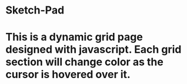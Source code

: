 # Sketch-Pad
# This is a dynamic grid page designed with javascript. Each grid section will change color as the cursor is hovered over it.
